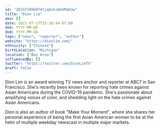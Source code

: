```yaml
---
id: "2DJsFIKHU074tjqGnki8mVMqK3w"
title: "Dion Lim"
aka: []
date: 2021-07-17T15:18:44-07:00
dob: YYYY-MM-DD
dod: YYYY-MM-DD
tags: ["news", "reporter", "author"]
website: "https://dionlim.com/"
ethnicity: ["Chinese"]
birthLocation: "Michigan"
location: ["Bay Area"]
influencedBy: []
twitter: "https://twitter.com/DionLimTV"
draft: false
---
```


Dion Lim is an award winning TV news anchor and reporter at ABC7 in San
Francisco. She's recently been known for reporting hate crimes against Asian
Americans during the COVID-19 pandemic. She's passionate about amplifying voices
of color, and shedding light on the hate crimes against Asian Americans.

Dion is also an author of book "Make Your Moment", where she shares her personal
experience of being the first Asian American woman to be at the helm of multiple
weekday newscast in multiple major markets.
